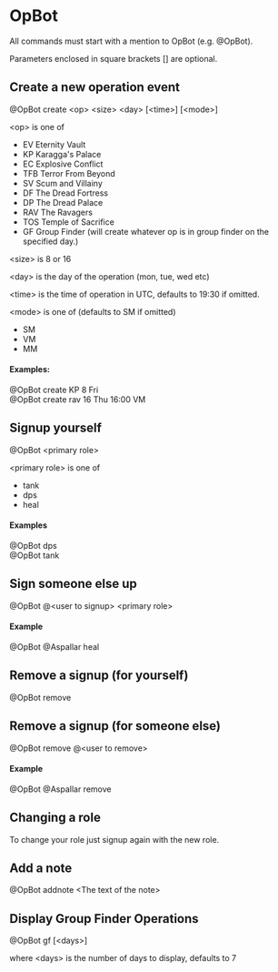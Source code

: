 # OpBot

All commands must start with a mention to OpBot (e.g. @OpBot).

Parameters enclosed in square brackets [] are optional.

## Create a new operation event
@OpBot create \<op> \<size> \<day> [\<time>] [\<mode>]

\<op> is one of  
* EV  Eternity Vault  
* KP  Karagga's Palace  
* EC  Explosive Conflict  
* TFB Terror From Beyond  
* SV  Scum and Villainy  
* DF  The Dread Fortress  
* DP  The Dread Palace  
* RAV The Ravagers  
* TOS Temple of Sacrifice  
* GF  Group Finder (will create whatever op is in group finder on the specified day.)


\<size> is 8 or 16

\<day> is the day of the operation (mon, tue, wed etc)

\<time> is the time of operation in UTC, defaults to 19:30 if omitted.

\<mode> is one of (defaults to SM if omitted)  
* SM  
* VM  
* MM  


#### Examples:
@OpBot create KP 8 Fri  
@OpBot create rav 16 Thu 16:00 VM

## Signup yourself
@OpBot \<primary role>

\<primary role> is one of  
* tank  
* dps  
* heal


#### Examples
@OpBot dps  
@OpBot tank 

## Sign someone else up
@OpBot @\<user to signup> \<primary role>

#### Example
@OpBot @Aspallar heal

## Remove a signup (for yourself)
@OpBot remove

## Remove a signup (for someone else)
@OpBot remove @\<user to remove>

#### Example

@OpBot @Aspallar remove

## Changing a role

To change your role just signup again with the new role.

## Add a note
@OpBot addnote \<The text of the note>

## Display Group Finder Operations
@OpBot gf [\<days>]

where \<days> is the number of days to display, defaults to 7


 

